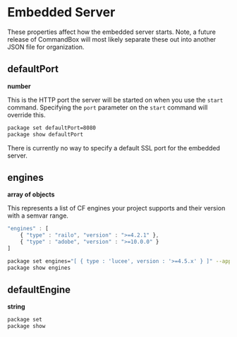 # Embedded Server

These properties affect how the embedded server starts.  Note, a future release of CommandBox will most likely separate these out into another JSON file for organization.

## defaultPort

**number**

This is the HTTP port the server will be started on when you use the `start` command. Specifying the `port` parameter on the `start` command will override this.  

```bash
package set defaultPort=8080
package show defaultPort
```

There is currently no way to specify a default SSL port for the embedded server.

## engines

**array of objects**

This represents a list of CF engines your project supports and their version with a semvar range.

```javascript
"engines" : [
    { "type" : "railo", "version" : ">=4.2.1" },
    { "type" : "adobe", "version" : ">=10.0.0" }
]
```

```bash
package set engines="[ { type : 'lucee', version : '>=4.5.x' } ]" --append
package show engines
```

## defaultEngine

**string**


```bash
package set 
package show 
```